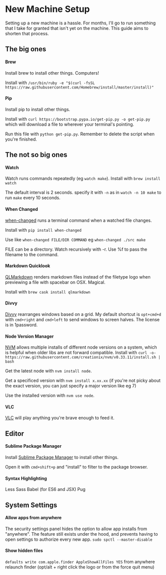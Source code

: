 # New Machine Setup
Setting up a new machine is a hassle. For months, I'll go to run something that I take for granted that isn't yet on the machine. This guide aims to shorten that process.

## The big ones

#### Brew
Install brew to install other things. Computers!

Install with `/usr/bin/ruby -e "$(curl -fsSL https://raw.githubusercontent.com/Homebrew/install/master/install)"`

#### Pip
Install pip to install other things.

Install with `curl https://bootstrap.pypa.io/get-pip.py -o get-pip.py` which will download a file to wherever your terminal's pointing.

Run this file with `python get-pip.py`. Remember to delete the script when you're finished.

## The not so big ones

#### Watch
Watch runs commands repeatedly (eg `watch make`).
Install with `brew install watch`

The default interval is 2 seconds. specify it with `-n` as in `watch -n 10 make` to run `make` every 10 seconds.

#### When Changed
[when-changed](https://github.com/joh/when-changed) runs a terminal command when a watched file changes.

Install with `pip install when-changed`

Use like `when-changed FILE/DIR COMMAND` eg `when-changed ./src make`

FILE can be a directory. Watch recursively with -r. Use %f to pass the filename to the command.

#### Markdown Quicklook
[QLMarkdown](https://github.com/toland/qlmarkdown) renders markdown files instead of the filetype logo when previewing a file with spacebar on OSX. Magical.

Install with `brew cask install qlmarkdown`

#### Divvy
[Divvy](http://mizage.com/divvy/) rearranges windows based on a grid. My default shortcut is `opt+cmd+d` with `cmd+right` and `cmd+left` to send windows to screen halves. The license is in 1password.

#### Node Version Manager
[NVM](https://github.com/creationix/nvm) allows multiple installs of different node versions on a system, which is helpful when older libs are not forward compatible.
Install with `curl -o- https://raw.githubusercontent.com/creationix/nvm/v0.33.11/install.sh | bash`

Get the latest node with `nvm install node`.

Get a specificed version with `nvm install x.xx.xx` (if you're not picky about the exact version, you can just specify a major version like eg 7)

Use the installed version with `nvm use node`.

#### VLC
[VLC](https://www.videolan.org/vlc/index.html) will play anything you're brave enough to feed it.

## Editor

#### Sublime Package Manager
Install [Sublime Package Manager](https://packagecontrol.io/installation) to install other things.

Open it with `cmd+shift+p` and "install" to filter to the package browser.

#### Syntax Highlighting
Less
Sass
Babel (for ES6 and JSX)
Pug

## System Settings

#### Allow apps from anywhere
The security settings panel hides the option to allow app installs from "anywhere". The feature still exists under the hood, and prevents having to open settings to authorize every new app.
`sudo spctl --master-disable`

#### Show hidden files

`defaults write com.apple.finder AppleShowAllFiles YES` from anywhere
relaunch finder (opt/alt + right click the logo or from the force quit menu)